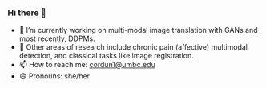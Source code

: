### Hi there 👋

- 🔭 I’m currently working on multi-modal image translation with GANs and most recently, DDPMs. 
- 🌱 Other areas of research include chronic pain (affective) multimodal detection, and classical tasks like image registration.
- 📫 How to reach me: <a href="cordun1@umbc.edu">cordun1@umbc.edu</a>
- 😄 Pronouns: she/her

<!--
**nudro/nudro** is a ✨ _special_ ✨ repository because its `README.md` (this file) appears on your GitHub profile.

Here are some ideas to get you started:

🔭 I’m currently working on ...
- 🌱 I’m currently learning ...
- 👯 I’m looking to collaborate on ...
- 🤔 I’m looking for help with ...
- 💬 Ask me about ...
- 📫 How to reach me: ...
- 😄 Pronouns: ...
- ⚡ Fun fact: ...
-->

